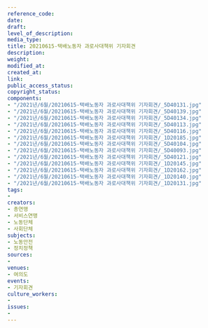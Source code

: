```yaml
---
reference_code: 
date: 
draft: 
level_of_description: 
media_type: 
title: 20210615-택배노동자 과로사대책위 기자회견
description: 
weight: 
modified_at: 
created_at: 
link: 
public_access_status: 
copyright_status: 
components:
- "/2021년/6월/20210615-택배노동자 과로사대책위 기자회견/_5D40131.jpg"
- "/2021년/6월/20210615-택배노동자 과로사대책위 기자회견/_5D40139.jpg"
- "/2021년/6월/20210615-택배노동자 과로사대책위 기자회견/_5D40134.jpg"
- "/2021년/6월/20210615-택배노동자 과로사대책위 기자회견/_5D40113.jpg"
- "/2021년/6월/20210615-택배노동자 과로사대책위 기자회견/_5D40116.jpg"
- "/2021년/6월/20210615-택배노동자 과로사대책위 기자회견/_1D20185.jpg"
- "/2021년/6월/20210615-택배노동자 과로사대책위 기자회견/_5D40104.jpg"
- "/2021년/6월/20210615-택배노동자 과로사대책위 기자회견/_5D40093.jpg"
- "/2021년/6월/20210615-택배노동자 과로사대책위 기자회견/_5D40121.jpg"
- "/2021년/6월/20210615-택배노동자 과로사대책위 기자회견/_1D20145.jpg"
- "/2021년/6월/20210615-택배노동자 과로사대책위 기자회견/_1D20162.jpg"
- "/2021년/6월/20210615-택배노동자 과로사대책위 기자회견/_1D20140.jpg"
- "/2021년/6월/20210615-택배노동자 과로사대책위 기자회견/_1D20131.jpg"
tags:
- 
creators:
- 총연맹
- 서비스연맹
- 노동단체
- 사회단체
subjects:
- 노동안전
- 정치정책
sources:
- 
venues:
- 여의도
events:
- 기자회견
culture_workers:
- 
issues:
- 
---
```

